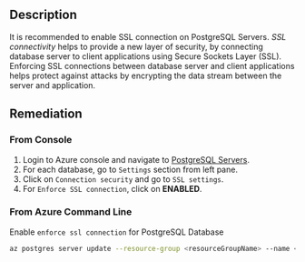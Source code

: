 ## Description

It is recommended to enable SSL connection on PostgreSQL Servers. *SSL connectivity* helps to provide a new layer of security, by connecting database server to client applications using Secure Sockets Layer (SSL). Enforcing SSL connections between database server and client applications helps protect against attacks by encrypting the data stream between the server and application.

## Remediation

### From Console

1. Login to Azure console and navigate to [PostgreSQL Servers](https://portal.azure.com/#create/Microsoft.PostgreSQLServer).
2. For each database, go to `Settings` section from left pane.
3. Click on `Connection security` and go to `SSL settings`.
4. For `Enforce SSL connection`, click on **ENABLED**.

### From Azure Command Line

Enable `enforce ssl connection` for PostgreSQL Database

```bash
az postgres server update --resource-group <resourceGroupName> --name <serverName> --ssl-enforcement Enabled
```